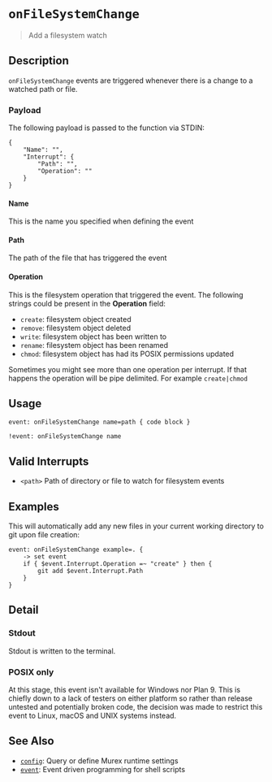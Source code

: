 # `onFileSystemChange`

> Add a filesystem watch

## Description

`onFileSystemChange` events are triggered whenever there is a change to a
watched path or file.

### Payload

The following payload is passed to the function via STDIN:

```
{
    "Name": "",
    "Interrupt": {
        "Path": "",
        "Operation": ""
    }
}
```

#### Name

This is the name you specified when defining the event

#### Path

The path of the file that has triggered the event

#### Operation

This is the filesystem operation that triggered the event. The following
strings could be present in the **Operation** field:

* `create`: filesystem object created
* `remove`: filesystem object deleted
* `write`:  filesystem object has been written to
* `rename`: filesystem object has been renamed
* `chmod`:  filesystem object has had its POSIX permissions updated

Sometimes you might see more than one operation per interrupt. If that happens
the operation will be pipe delimited. For example `create|chmod`

## Usage

```
event: onFileSystemChange name=path { code block }

!event: onFileSystemChange name
```

## Valid Interrupts

* `<path>`
    Path of directory or file to watch for filesystem events

## Examples

This will automatically add any new files in your current working directory to
git upon file creation:

```
event: onFileSystemChange example=. {
    -> set event
    if { $event.Interrupt.Operation =~ "create" } then {
        git add $event.Interrupt.Path
    }
}
```

## Detail

### Stdout

Stdout is written to the terminal.

### POSIX only

At this stage, this event isn't available for Windows nor Plan 9. This is
chiefly down to a lack of testers on either platform so rather than release
untested and potentially broken code, the decision was made to restrict this
event to Linux, macOS and UNIX systems instead.

## See Also

* [`config`](../commands/config.md):
  Query or define Murex runtime settings
* [`event`](../commands/event.md):
  Event driven programming for shell scripts